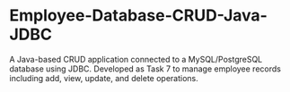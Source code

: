 # Employee-Database-CRUD-Java-JDBC
A Java-based CRUD application connected to a MySQL/PostgreSQL database using JDBC. Developed as Task 7 to manage employee records including add, view, update, and delete operations.

